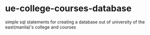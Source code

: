 ue-college-courses-database
===========================

simple sql statements for creating a database out of university of the east(manila)'s college and courses